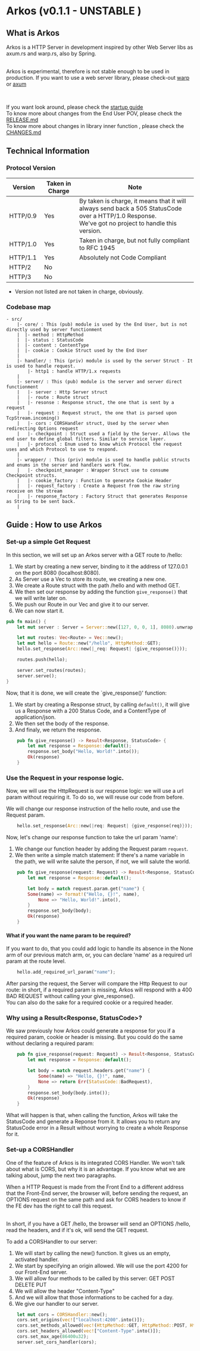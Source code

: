 # Arkos (v0.1.1 - UNSTABLE )


## What is Arkos

Arkos is a HTTP Server in development inspired by other Web Server libs as axum.rs and warp.rs, also by Spring.  
<br> 

Arkos is experimental, therefore is not stable enough to be used in production. If you want to use a web server library, please check-out [warp](https://github.com/seanmonstar/warp) or [axum](https://github.com/tokio-rs/axum) 

<br>

If you want look around, please check the [startup guide](##) <br>
To know more about changes from the End User POV, please check the [RELEASE.md](/RELEASE.md) <br>
To know more about changes in library inner function , please check the [CHANGES.md](/CHANGES.md) <br>

## Technical Information

### Protocol Version

| Version | Taken in Charge | Note |
| --- | --- | --- |
| HTTP/0.9 | Yes | By taken is charge, it means that it will always send back a 505 StatusCode over a HTTP/1.0 Response. <br> We've got no project to handle this version. |
| HTTP/1.0| Yes | Taken in charge, but not fully compliant to RFC 1945 |
| HTTP/1.1 | Yes | Absolutely not Code Compliant |
| HTTP/2 | No |  |
| HTTP/3 | No |  |

* Version not listed are not taken in charge, obviously.

### Codebase map

```
- src/
    |- core/ : This (pub) module is used by the End User, but is not directly used by server functionment
    |  |- method : HttpMethod 
    |  |- status : StatusCode 
    |  |- content : ContentType
    |  |- cookie : Cookie Struct used by the End User
    |
    |- handler/ : This (priv) module is used by the server Struct - It is used to handle request.
        |- http1 : handle HTTP/1.x requests
    |
    |- server/ : This (pub) module is the server and server direct functionment
    |   |- server : Http Server struct
    |   |- route : Route struct
    |   |- resonse : Response struct, the one that is sent by a request
    |   |- request : Request struct, the one that is parsed upon TcpStream.incoming()
    |   |- cors : CORSHandler struct, Used by the server when redirecting Options request
    |   |- checkpoint : Struct used a field by the Server. Allows the end user to define global filters. Similar to service layer.
    |   |- protocol : Enum used to know which Protocol the request uses and which Protocol to use to respond.
    |
    |- wrapper/ : This (priv) module is used to handle public structs and enums in the server and handlers work flow.
    |   |- checkpoint_manager : Wrapper Struct use to consume Checkpoint structs.
    |   |- cookie_factory : Function to generate Cookie Header
    |   |- request_factory : Create a Request from the raw string receive on the stream
    |   |- response_factory : Factory Struct that generates Response as String to be sent back.
    |
```

## Guide : How to use Arkos

### Set-up a simple Get Request

In this section, we will set up an Arkos server with a GET route to /hello: <br>

1. We start by creating a new server, binding to it the address of 127.0.0.1 on the port 8080 (localhost:8080).
2. As Server use a Vec to store its route, we creating a new one.
3. We create a Route struct with the path /hello and with method GET. 
4. We then set our response by adding the function `give_response()` that we will write later on.
5. We push our Route in our Vec and give it to our server.
6. We can now start it.

```rust
pub fn main() {
    let mut server : Server = Server::new([127, 0, 0, 1], 8080).unwrap();

    let mut routes: Vec<Route> = Vec::new();
    let mut hello = Route::new("/hello", HttpMethod::GET);
    hello.set_response(Arc::new(|_req: Request| {give_response()}));

    routes.push(hello);

    server.set_routes(routes);
    server.serve();
}
```
Now, that it is done, we will create the `give_response()' function: <br>

1. We start by creating a Response struct, by calling `default()`, it will give us a Response with a 200 Status Code, and a ContentType of application/json.
2. We then set the body of the response.
3. And finaly, we return the response.
```rust
    pub fn give_response() -> Result<Response, StatusCode> {
        let mut response = Response::default();
        response.set_body("Hello, World!".into());
        Ok(response)
    }

```

### Use the Request in your response logic.

Now, we will use the HttpRequest is our response logic: we will use a url param without requiring it. To do so, we will reuse our code from before.

We will change our response instruction of the hello route, and use the Request param.

```rust
    hello.set_response(Arc::new(|req: Request| {give_response(req)}));
```

Now, let's change our response function to take the url param 'name':
1. We change our function header by adding the Request param `request`.
2. We then write a simple match statement: If there's a name variable in the path, we will write salute the person, if not, we will salute the world. 
```rust
    pub fn give_response(request: Request) -> Result<Response, StatusCode> {
        let mut response = Response::default();

        let body = match request.param.get("name") {
        Some(name) => format!("Hello, {}!", name),
            None => "Hello, World!".into(),
        }
        response.set_body(body);
        Ok(response)
    }
```

#### What if you want the name param to be required?

If you want to do, that you could add logic to handle its absence in the None arm of our previous match arm, or, you can declare 'name' as a required url param at the route level.

```rust
    hello.add_required_url_param("name");
```

After parsing the request, the Server will compare the Http Request to our route: in short, if a required param is missing, Arkos will respond with a 400 BAD REQUEST without calling your give_response(). <br>
You can also do the sake for a required cookie or a required header. 


### Why using a Result<Response, StatusCode>?

We saw previously how Arkos could generate a response for you if a required param, cookie or header is missing. But you could do the same without declaring a required param:

```rust
    pub fn give_response(request: Request) -> Result<Response, StatusCode> {
        let mut response = Response::default();

        let body = match request.headers.get("name") {
            Some(name) => "Hello, {}!", name,
            None => return Err(StatusCode::BadRequest),
        }
        response.set_body(body.into());
        Ok(response)
    }
```
 What will happen is that, when calling the function, Arkos will take the StatusCode and generate a Reponse from it. It allows you to return any StatusCode error in a Result without worrying to create a whole Response for it.

### Set-up a CORSHandler

One of the feature of Arkos is its integrated CORS Handler. We won't talk about what is CORS, but why it is an advantage. If you know what we are talking about, jump the next two paragraphs. <br>


When a HTTP Request is made from the Front End to a different address that the Front-End server, the browser will, before sending the request, an OPTIONS request on the same path and ask for CORS headers to know if the FE dev has the right to call this request. 

<br>
In short, if you have a GET /hello, the browser will send an OPTIONS /hello, read the headers, and if it's ok, will send the GET request. 

To add a CORSHandler to our server:
1. We will start by calling the new() function. It gives us an empty, activated handler.
2. We start by specifying an origin allowed. We will use the port 4200 for our Front-End server.
3. We will allow four methods to be called by this server: GET POST DELETE PUT
4. We will allow the header "Content-Type"
5. And we will allow that those informations to be cached for a day.
5. We give our handler to our server.

```rust
    let mut cors = CORSHandler::new();
    cors.set_origins(vec!["localhost:4200".into()]);
    cors.set_methods_allowed(vec!(HttpMethod::GET, HttpMethod::POST, HttpMethod::PUT, HttpMethod::DELETE));
    cors.set_headers_allowed(vec!["Content-Type".into()]);
    cors.set_max_age(86400u32);
    server.set_cors_handler(cors);
```


